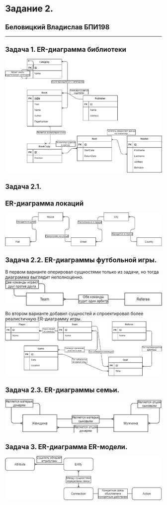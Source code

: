 # Задание 2.
## Беловицкий Владислав БПИ198

---

## Задача 1. ER-диаграмма библиотеки
![](Task1.jpg)

## Задача 2.1.
## ER-диаграмма локаций
![](Task2_1.jpg)


## Задача 2.2. ER-диаграммы футбольной игры.
В  первом варианте оперировал сущностями только из задачи, но тогда диаграмма выглядит неполноценно. </br>
![](Task2_2_1.jpg)

Во втором варианте добавил сущностей и спроектировал более реалистичную ER-диаграмму игры.</br>
![](Task2_2_2.jpg)

## Задача 2.3. ER-диаграммы семьи.</br>
![](Task2_3.jpg)

## Задача 3. ER-диаграмма ER-модели.</br>
![](Task3.jpg)







